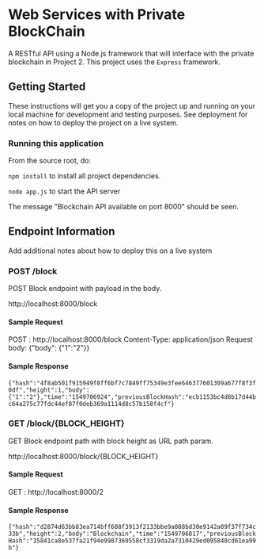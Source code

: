 # Web Services with Private BlockChain

A RESTful API using a Node.js framework that will interface with the private blockchain in Project 2. This project uses the `Express` framework.

## Getting Started

These instructions will get you a copy of the project up and running on your local machine for development and testing purposes. See deployment for notes on how to deploy the project on a live system.

### Running this application

From the source root, do:

`npm install` to install all project dependencies.

`node app.js` to start the API server 

The message "Blockchain API available on port 8000" should be seen.

## Endpoint Information

Add additional notes about how to deploy this on a live system

### POST /block

POST Block endpoint with payload in the body.

http://localhost:8000/block

#### Sample Request

POST : http://localhost:8000/block
Content-Type: application/json
Request body: {"body": {"1":"2"}}

#### Sample Response

`{"hash":"4f8ab501f915949f8ff6bf7c7849ff75349e3fee646377601309a677f8f3f0df","height":1,"body":{"1":"2"},"time":"1549706924","previousBlockHash":"ecb1153bc4d8b17d44bc64a275c77fdc44ef87f0deb369a1114d8c57b158f4cf"}`

### GET /block/{BLOCK_HEIGHT}

GET Block endpoint path with block height as URL path param.

http://localhost:8000/block/{BLOCK_HEIGHT}

#### Sample Request

GET : http://localhost:8000/2

#### Sample Response

`{"hash":"d2874d63bb83ea714bff608f3913f2133bbe9a088bd30e9142a09f37f734c33b","height":2,"body":"Blockchain","time":"1549706817","previousBlockHash":"35841ca8e537fa21f94e9987369558cf3319da2a7310429ed095848cd61ea99b"}`
